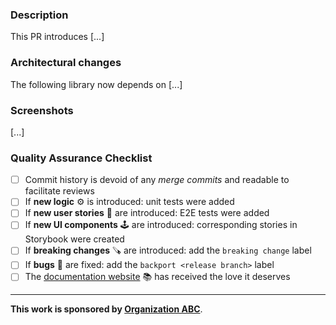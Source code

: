 ### Description

This PR introduces [...]

<!--
Describe here the changes brought by this PR. Do not forget to link any relevant issue or discussion to help people review your work!
-->

### Architectural changes

The following library now depends on [...]

<!--
Describe here any changes to the project architecture: adding/removing modules or libraries, changing dependencies between libraries and apps, changes to external NPM dependencies...
-->

### Screenshots

[...]

<!--
If the changes incur visual changes, please include screenshots or an animated screen capture.
-->

### Quality Assurance Checklist

- [ ] Commit history is devoid of any _merge commits_ and readable to facilitate reviews
- [ ] If **new logic** ⚙️ is introduced: unit tests were added
- [ ] If **new user stories** 🤏 are introduced: E2E tests were added
- [ ] If **new UI components** 🕹️ are introduced: corresponding stories in Storybook were created
- [ ] If **breaking changes** 🪚 are introduced: add the `breaking change` label
- [ ] If **bugs** 🐞 are fixed: add the `backport <release branch>` label
- [ ] The [documentation website](docs) 📚 has received the love it deserves

<!--
Please only check items relevant to your contribution. Thank you very much for your time and efforts!
-->

---

<!--
Please give credit to the sponsor of this work if possible.
-->

**This work is sponsored by [Organization ABC](xx)**.
